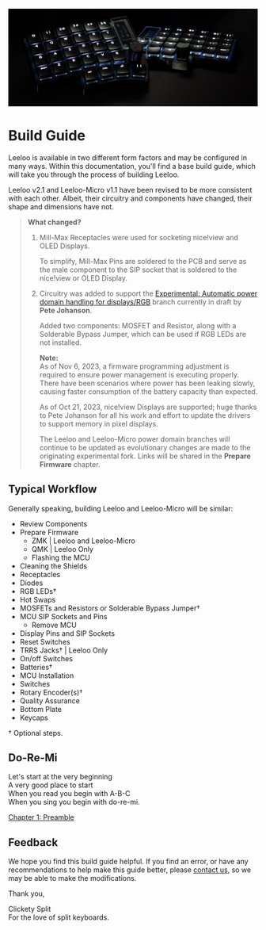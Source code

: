 ![Leeloo](leeloo/images/gallery/Leeloo-v2-ZMK.jpg)

# Build Guide
Leeloo is available in two different form factors and may be configured in many ways.  Within this documentation, you'll find a base build guide, which will take you through the process of building Leeloo.

Leeloo v2.1 and Leeloo-Micro v1.1 have been revised to be more consistent with each other.  Albeit, their circuitry and components have changed, their shape and dimensions have not.

>    **What changed?**
>    1. Mill-Max Receptacles were used for socketing nice!view and OLED Displays.
>
>       To simplify, Mill-Max Pins are soldered to the PCB and serve as the male component to the SIP socket that is soldered to the nice!view or OLED Display.
>
>    2. Circuitry was added to support the [Experimental: Automatic power domain handling for displays/RGB](https://github.com/zmkfirmware/zmk/pull/1775) branch currently in draft by **Pete Johanson**.
>
>       Added two components: MOSFET and Resistor, along with a Solderable Bypass Jumper, which can be used if RGB LEDs are not installed.
>
>       **Note:** \
>       As of Nov 6, 2023, a firmware programming adjustment is required to ensure power management is executing properly.  There have been scenarios where power has been leaking slowly, causing faster consumption of the battery capacity than expected.
>
>       As of Oct 21, 2023, nice!view Displays are supported; huge thanks to Pete Johanson for all his work and effort to update the drivers to support memory in pixel displays.
>
>       The Leeloo and Leeloo-Micro power domain branches will continue to be updated as evolutionary changes are made to the originating experimental fork.  Links will be shared in the **Prepare Firmware** chapter.

## Typical Workflow
Generally speaking, building Leeloo and Leeloo-Micro will be similar:
* Review Components
* Prepare Firmware
    * ZMK | Leeloo and Leeloo-Micro
    * QMK | Leeloo Only
    * Flashing the MCU
* Cleaning the Shields
* Receptacles
* Diodes
* RGB LEDs†
* Hot Swaps
* MOSFETs and Resistors or Solderable Bypass Jumper†
* MCU SIP Sockets and Pins
    * Remove MCU
* Display Pins and SIP Sockets
* Reset Switches
* TRRS Jacks† | Leeloo Only
* On/off Switches
* Batteries†
* MCU Installation
* Switches
* Rotary Encoder(s)†
* Quality Assurance
* Bottom Plate
* Keycaps

† Optional steps.

## Do-Re-Mi
Let's start at the very beginning \
A very good place to start \
When you read you begin with A-B-C \
When you sing you begin with do-re-mi.

[Chapter 1: Preamble](chapters/1-Preamble.md)

## Feedback
We hope you find this build guide helpful.  If you find an error, or have any recommendations to help make this guide better, please [contact us](https://clicketysplit.ca/pages/contact-us), so we may be able to make the modifications.

Thank you,

Clickety Split  
For the love of split keyboards.

